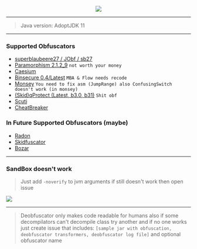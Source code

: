 <p align="center">
     <a href="https://discord.gg/keyDrkPJDa"><img src="https://discordapp.com/api/guilds/900083350314811432/widget.png?style=banner2"/></a>
</p>

---

> Java version: AdoptJDK 11
---

### Supported Obfuscators

- [superblaubeere27 / JObf / sb27](https://github.com/superblaubeere27/obfuscator)
- [Paramorphism 2.1.2_9](https://paramorphism.dev/) `not worth your money`
- [Caesium](https://github.com/sim0n/Caesium)
- [Binsecure 0.4/Latest](https://binclub.dev/purchasing/) `MBA & Flow needs recode`
- [Monsey](https://github.com/Hippo/Mosey) `You need to fix asm (JumpRange) also ConfusingSwitch doesn't work (in monsey)`
- [(Skid)qProtect (Latest, b3.0, b31)](https://mdma.dev/) `Shit obf`
- [Scuti](https://github.com/netindev/scuti)
- [CheatBreaker](https://github.com/CheatBreaker/Obf)

### In Future Supported Obfuscators (maybe)

- [Radon](https://github.com/ItzSomebody/radon)
- [Skidfuscator](https://github.com/terminalsin/skidfuscator-java-obfuscator)
- [Bozar](https://github.com/vimasig/Bozar)

---

### SandBox doesn't work

> Just add `-noverify` to jvm arguments if still doesn't work then open issue

![](https://i.imgur.com/UFxiUPZ.png)

---

> Deobfuscator only makes code readable for humans also if some decompilators can't decompile class try another and if no one works just create issue that includes: `[sample jar with obfuscation, deobfuscator transformers, deobfuscator log file]` and optional obfuscator name
